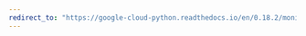 ```yaml
---
redirect_to: "https://google-cloud-python.readthedocs.io/en/0.18.2/monitoring-timeseries.html"
---
```

